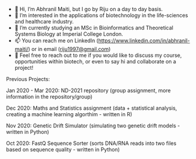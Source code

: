 - 👋 Hi, I’m Abhranil Maiti, but I go by Riju on a day to day basis.
- 👀 I’m interested in the applications of biotechnology in the life-sciences and healthcare industry.
- 🌱 I’m currently studying an MSc in Bioinformatics and Theoretical Systems Biology at Imperial College London.
- 📫 You can reach me on LinkedIn (https://www.linkedin.com/in/abhranil-maiti/) or in email (riju1997@gmail.com)
- 🤝 Feel free to reach out to me if you would like to discuss my course, opportunities within biotech, or even to say hi and collaborate on a project!

Previous Projects:

Jan 2020 - Mar 2020: ND-2021 repository (group assignment, more information in the repository/group) 

Dec 2020: Maths and Statistics assignment (data + statistical analysis, creating a machine learning algorthim - written in R)

Nov 2020: Genetic Drift Simulator (simulating two genetic drift models - written in Python)

Oct 2020: FastQ Sequence Sorter (sorts DNA/RNA reads into two files based on sequence quality - written in Python)

<!---
riju-maiti/riju-maiti is a ✨ special ✨ repository because its `README.md` (this file) appears on your GitHub profile.
You can click the Preview link to take a look at your changes.
--->
